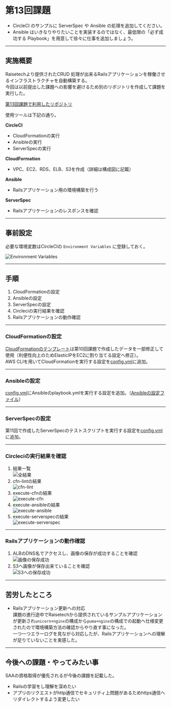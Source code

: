 # 第13回課題

- CircleCI のサンプルに ServerSpec や Ansible の処理を追加してください。
- Ansible はいきなりやりたいことを実装するのではなく、最低限の「必ず成功する Playbook」を用意して徐々に仕事を追加しましょう。

---

## 実施概要

Raisetechより提供されたCRUD 処理が出来るRailsアプリケーションを稼働させるインフラストラクチャを自動構築する。  
今回は以前提出した課題への影響を避けるため別のリポジトリを作成して課題を実行した。

[第13回課題で利用したリポジトリ](https://github.com/m-iws/circleci)

使用ツールは下記の通り。

**CircleCI**  

- CloudFormationの実行  
- Ansibleの実行
- ServerSpecの実行

**CloudFormation** 

- VPC、EC2、RDS、ELB、S3を作成（詳細は構成図に記載）

**Ansible**

- Railsアプリケーション用の環境構築を行う

**ServerSpec**

- Railsアプリケーションのレスポンスを確認

---

## 事前設定
必要な環境変数はCircleCIの `Environment Variables` に登録しておく。 

![Environment Variables](l13/01.png)

---

## 手順

1. CloudFormationの設定
2. Ansibleの設定
3. ServerSpecの設定
4. Circleciの実行結果を確認
5. Railsアプリケーションの動作確認

---

### CloudFormationの設定

[CloudFormationのテンプレート](lecture13/cloudformation/)は第10回課題で作成したデータを一部修正して使用（利便性向上のためElasticIPをEC2に割り当てる設定へ修正）。<br>
AWS CLIを用いてCloudFormationを実行する設定を[config.yml](lecture13/.circleci/config.yml)に追加。  

---

### Ansibleの設定
[config.yml](lecture13/.circleci/config.yml)にAnsibleのplaybook.ymlを実行する設定を追加。（[Ansibleの設定ファイル](lecture13/ansible)）

---

### ServerSpecの設定

第11回で作成したServerSpecのテストスクリプトを実行する設定を[config.yml](lecture13/.circleci/config.yml)に追加。

---

### Circleciの実行結果を確認

1. 結果一覧<br>![全結果](l13/02.png)
2. cfn-lintの結果<br>![cfn-lint](l13/03.png)
3. execute-cfnの結果<br>![execute-cfn](l13/04.png)
4. execute-ansibleの結果<br>![execute-ansible](l13/05.png)
5. execute-serverspecの結果<br>![execute-serverspec](l13/06.png)

---

### Railsアプリケーションの動作確認

1. ALBのDNS名でアクセスし、画像の保存が成功することを確認<br>![画像の保存成功](l13/07.png)
2. S3へ画像が保存出来ていることを確認<br>![S3への保存成功](l13/08.png)

---

## 苦労したところ

- Railsアプリケーション更新への対応<br>
課題の進行途中でRaisetechから提供されているサンプルアプリケーションが更新され`unicorn+nginx`の構成から`puma+nginx`の構成での起動へ仕様変更されたので環境構築方法の確認からやり直す事になった。<br>
一つ一つエラーログを見ながら対応したが、Railsアプリケーションへの理解が足りていないことを実感した。

---

## 今後への課題・やってみたい事
SAAの資格取得が優先されるが今後の課題を記載した。
- Railsの学習をし理解を深めたい
- アプリのリクエストがhttp通信でセキュリティ上問題があるためhttps通信へリダイレクトするよう変更したい
